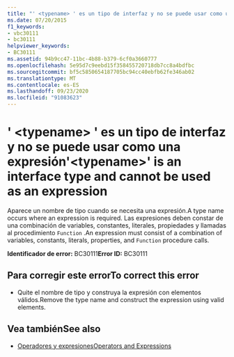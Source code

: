 ```yaml
---
title: "' <typename> ' es un tipo de interfaz y no se puede usar como una expresión"
ms.date: 07/20/2015
f1_keywords:
- vbc30111
- bc30111
helpviewer_keywords:
- BC30111
ms.assetid: 94b9cc47-11bc-4b88-b379-6cf0a3660777
ms.openlocfilehash: 5e95d7c9eebd15f358455720718db7cc8a4bdfbc
ms.sourcegitcommit: bf5c5850654187705bc94cc40ebfb62fe346ab02
ms.translationtype: MT
ms.contentlocale: es-ES
ms.lasthandoff: 09/23/2020
ms.locfileid: "91083623"
---
```

# <a name="typename-is-an-interface-type-and-cannot-be-used-as-an-expression"></a><span data-ttu-id="15c6e-102">' \<typename> ' es un tipo de interfaz y no se puede usar como una expresión</span><span class="sxs-lookup"><span data-stu-id="15c6e-102">'\<typename>' is an interface type and cannot be used as an expression</span></span>

<span data-ttu-id="15c6e-103">Aparece un nombre de tipo cuando se necesita una expresión.</span><span class="sxs-lookup"><span data-stu-id="15c6e-103">A type name occurs where an expression is required.</span></span> <span data-ttu-id="15c6e-104">Las expresiones deben constar de una combinación de variables, constantes, literales, propiedades y llamadas al procedimiento `Function` .</span><span class="sxs-lookup"><span data-stu-id="15c6e-104">An expression must consist of a combination of variables, constants, literals, properties, and `Function` procedure calls.</span></span>  
  
 <span data-ttu-id="15c6e-105">**Identificador de error:** BC30111</span><span class="sxs-lookup"><span data-stu-id="15c6e-105">**Error ID:** BC30111</span></span>  
  
## <a name="to-correct-this-error"></a><span data-ttu-id="15c6e-106">Para corregir este error</span><span class="sxs-lookup"><span data-stu-id="15c6e-106">To correct this error</span></span>  
  
- <span data-ttu-id="15c6e-107">Quite el nombre de tipo y construya la expresión con elementos válidos.</span><span class="sxs-lookup"><span data-stu-id="15c6e-107">Remove the type name and construct the expression using valid elements.</span></span>  
  
## <a name="see-also"></a><span data-ttu-id="15c6e-108">Vea también</span><span class="sxs-lookup"><span data-stu-id="15c6e-108">See also</span></span>

- [<span data-ttu-id="15c6e-109">Operadores y expresiones</span><span class="sxs-lookup"><span data-stu-id="15c6e-109">Operators and Expressions</span></span>](../programming-guide/language-features/operators-and-expressions/index.md)
